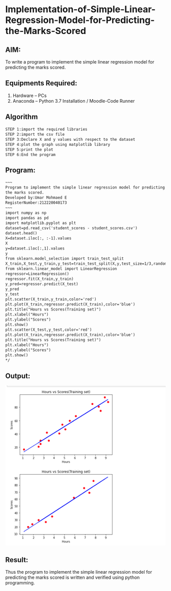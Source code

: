 # Implementation-of-Simple-Linear-Regression-Model-for-Predicting-the-Marks-Scored

## AIM:
To write a program to implement the simple linear regression model for predicting the marks scored.

## Equipments Required:
1. Hardware – PCs
2. Anaconda – Python 3.7 Installation / Moodle-Code Runner

## Algorithm
~~~
STEP 1:import the required libraries 
STEP 2:import the csv file
STEP 3:Declare X and y values with respect to the dataset
STEP 4:plot the graph using matplotlib library
STEP 5:print the plot
STEP 6:End the program
~~~

## Program:
```
~~~
Program to implement the simple linear regression model for predicting the marks scored.
Developed by:Umar Mohmaed E 
RegisterNumber:212220040173 
~~~
import numpy as np
import pandas as pd
import matplotlib.pyplot as plt
dataset=pd.read_csv('student_scores - student_scores.csv')
dataset.head()
X=dataset.iloc[:, :-1].values
X
y=dataset.iloc[:,1].values
y
from sklearn.model_selection import train_test_split
X_train,X_test,y_train,y_test=train_test_split(X,y,test_size=1/3,random_state=0)
from sklearn.linear_model import LinearRegression
regressor=LinearRegression()
regressor.fit(X_train,y_train)
y_pred=regressor.predict(X_test)
y_pred
y_test
plt.scatter(X_train,y_train,color='red')
plt.plot(X_train,regressor.predict(X_train),color='blue')
plt.title("Hours vs Scores(Training set)")
plt.xlabel("Hours")
plt.ylabel("Scores")
plt.show()
plt.scatter(X_test,y_test,color='red')
plt.plot(X_train,regressor.predict(X_train),color='blue')
plt.title("Hours vs Scores(Training set)")
plt.xlabel("Hours")
plt.ylabel("Scores")
plt.show()
*/

```

## Output:
![Github Logo](umar.png)

## Result:
Thus the program to implement the simple linear regression model for predicting the marks scored is written and verified using python programming.
